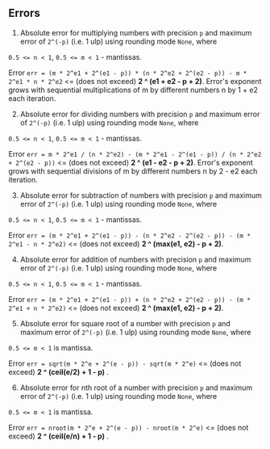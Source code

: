 ## Errors

1. Absolute error for multiplying numbers with precision `p` and maximum error of `2^(-p)` (i.e. 1 ulp) using rounding mode `None`, where

`0.5 <= n < 1`, `0.5 <= m < 1` - mantissas.

Error `err = (m * 2^e1 + 2^(e1 - p)) * (n * 2^e2 + 2^(e2 - p)) - m * 2^e1 * n * 2^e2` <= (does not exceed) **2 ^ (e1 + e2 - p + 2)**.
Error's exponent grows with sequential multiplications of m by different numbers n by 1 + e2 each iteration.

2. Absolute error for dividing numbers with precision `p` and maximum error of `2^(-p)` (i.e. 1 ulp) using rounding mode `None`, where

`0.5 <= n < 1`, `0.5 <= m < 1` - mantissas.

Error `err = m * 2^e1 / (n * 2^e2) - (m * 2^e1 - 2^(e1 - p)) / (n * 2^e2 + 2^(e2 - p))` <= (does not exceed) **2 ^ (e1 - e2 - p + 2)**.
Error's exponent grows with sequential divisions of m by different numbers n by 2 - e2 each iteration.

3. Absolute error for subtraction of numbers with precision `p` and maximum error of `2^(-p)` (i.e. 1 ulp) using rounding mode `None`, where

`0.5 <= n < 1`, `0.5 <= m < 1` - mantissas.

Error `err = (m * 2^e1 + 2^(e1 - p)) - (n * 2^e2 - 2^(e2 - p)) - (m * 2^e1 - n * 2^e2)` <= (does not exceed) **2 ^ (max(e1, e2) - p + 2)**.

4. Absolute error for addition of numbers with precision `p` and maximum error of `2^(-p)` (i.e. 1 ulp) using rounding mode `None`, where

`0.5 <= n < 1`, `0.5 <= m < 1` - mantissas.

Error `err = (m * 2^e1 + 2^(e1 - p)) + (n * 2^e2 + 2^(e2 - p)) - (m * 2^e1 + n * 2^e2)` <= (does not exceed) **2 ^ (max(e1, e2) - p + 2)**.

5. Absolute error for square root of a number with precision `p` and maximum error of `2^(-p)` (i.e. 1 ulp) using rounding mode `None`, where

`0.5 <= m < 1` is mantissa.

Error `err = sqrt(m * 2^e + 2^(e - p)) - sqrt(m * 2^e)` <= (does not exceed) **2 ^ (ceil(e/2) + 1 - p)** .

6. Absolute error for nth root of a number with precision `p` and maximum error of `2^(-p)` (i.e. 1 ulp) using rounding mode `None`, where

`0.5 <= m < 1` is mantissa.

Error `err = nroot(m * 2^e + 2^(e - p)) - nroot(m * 2^e)` <= (does not exceed) **2 ^ (ceil(e/n) + 1 - p)** .
